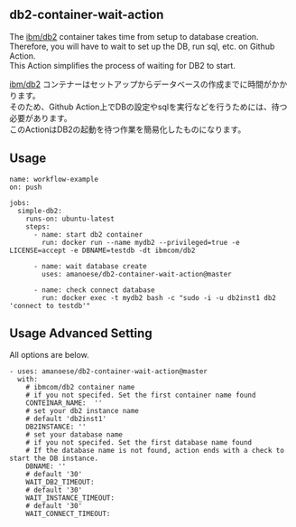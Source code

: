  db2-container-wait-action
---

The [ibm/db2](https://hub.docker.com/r/ibmcom/db2) container takes time from setup to database creation.  
Therefore, you will have to wait to set up the DB, run sql, etc. on Github Action.  
This Action simplifies the process of waiting for DB2 to start.  

[ibm/db2](https://hub.docker.com/r/ibmcom/db2) コンテナーはセットアップからデータベースの作成までに時間がかかります。  
そのため、Github Action上でDBの設定やsqlを実行などを行うためには、待つ必要があります。  
このActionはDB2の起動を待つ作業を簡易化したものになります。  

## Usage

```
name: workflow-example
on: push

jobs:
  simple-db2:
    runs-on: ubuntu-latest
    steps:
      - name: start db2 container
        run: docker run --name mydb2 --privileged=true -e LICENSE=accept -e DBNAME=testdb -dt ibmcom/db2

      - name: wait database create
        uses: amanoese/db2-container-wait-action@master

      - name: check connect database
        run: docker exec -t mydb2 bash -c "sudo -i -u db2inst1 db2 'connect to testdb'"
```

## Usage Advanced Setting

All options are below.

```
- uses: amanoese/db2-container-wait-action@master
  with:
    # ibmcom/db2 container name
    # if you not specifed. Set the first container name found
    CONTEINAR_NAME:  ''
    # set your db2 instance name
    # default 'db2inst1'
    DB2INSTANCE: ''
    # set your database name
    # if you not specifed. Set the first database name found
    # If the database name is not found, action ends with a check to start the DB instance.
    DBNAME: ''
    # default '30'
    WAIT_DB2_TIMEOUT:
    # default '30'
    WAIT_INSTANCE_TIMEOUT:
    # default '30'
    WAIT_CONNECT_TIMEOUT:
```
